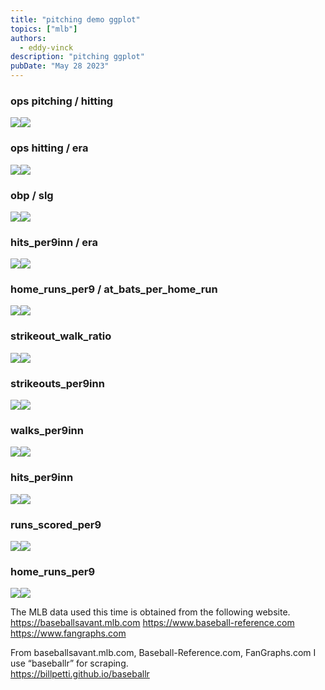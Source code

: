 ```yaml
---
title: "pitching demo ggplot"
topics: ["mlb"]
authors:
  - eddy-vinck
description: "pitching ggplot"
pubDate: "May 28 2023"
---
```





### ops pitching / hitting

![](/2023mlb_standings_p_files/figure-markdown_strict/unnamed-chunk-4-1.png)![](/2023mlb_standings_p_files/figure-markdown_strict/unnamed-chunk-4-2.png)

### ops hitting / era

![](/2023mlb_standings_p_files/figure-markdown_strict/unnamed-chunk-5-1.png)![](/2023mlb_standings_p_files/figure-markdown_strict/unnamed-chunk-5-2.png)

### obp / slg

![](/2023mlb_standings_p_files/figure-markdown_strict/unnamed-chunk-6-1.png)![](/2023mlb_standings_p_files/figure-markdown_strict/unnamed-chunk-6-2.png)

### hits\_per9inn / era

![](/2023mlb_standings_p_files/figure-markdown_strict/unnamed-chunk-7-1.png)![](/2023mlb_standings_p_files/figure-markdown_strict/unnamed-chunk-7-2.png)

### home\_runs\_per9 / at\_bats\_per\_home\_run

![](/2023mlb_standings_p_files/figure-markdown_strict/unnamed-chunk-8-1.png)![](/2023mlb_standings_p_files/figure-markdown_strict/unnamed-chunk-8-2.png)

### strikeout\_walk\_ratio

![](/2023mlb_standings_p_files/figure-markdown_strict/unnamed-chunk-9-1.png)![](/2023mlb_standings_p_files/figure-markdown_strict/unnamed-chunk-9-2.png)

### strikeouts\_per9inn

![](/2023mlb_standings_p_files/figure-markdown_strict/unnamed-chunk-10-1.png)![](/2023mlb_standings_p_files/figure-markdown_strict/unnamed-chunk-10-2.png)

### walks\_per9inn

![](/2023mlb_standings_p_files/figure-markdown_strict/unnamed-chunk-11-1.png)![](/2023mlb_standings_p_files/figure-markdown_strict/unnamed-chunk-11-2.png)

### hits\_per9inn

![](/2023mlb_standings_p_files/figure-markdown_strict/unnamed-chunk-12-1.png)![](/2023mlb_standings_p_files/figure-markdown_strict/unnamed-chunk-12-2.png)

### runs\_scored\_per9

![](/2023mlb_standings_p_files/figure-markdown_strict/unnamed-chunk-13-1.png)![](/2023mlb_standings_p_files/figure-markdown_strict/unnamed-chunk-13-2.png)

### home\_runs\_per9

![](/2023mlb_standings_p_files/figure-markdown_strict/unnamed-chunk-14-1.png)![](/2023mlb_standings_p_files/figure-markdown_strict/unnamed-chunk-14-2.png)

The MLB data used this time is obtained from the following website.  
<https://baseballsavant.mlb.com> <https://www.baseball-reference.com>
<https://www.fangraphs.com>

From baseballsavant.mlb.com, Baseball-Reference.com, FanGraphs.com I use
“baseballr” for scraping.  
<https://billpetti.github.io/baseballr>
